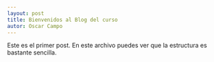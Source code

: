 ```yaml
---
layout: post
title: Bienvenidos al Blog del curso
autor: Oscar Campo
---
```



Este es el primer post. 
En este archivo puedes ver que la estructura es bastante sencilla.
